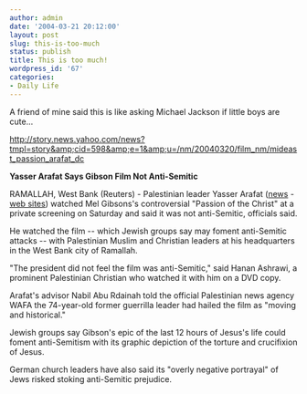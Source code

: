 ```yaml
---
author: admin
date: '2004-03-21 20:12:00'
layout: post
slug: this-is-too-much
status: publish
title: This is too much!
wordpress_id: '67'
categories:
- Daily Life
---
```

A friend of mine said this is like asking Michael Jackson if little boys are cute...

<a href="http://story.news.yahoo.com/news?tmpl=story&amp;cid=598&amp;e=1&amp;u=/nm/20040320/film_nm/mideast_passion_arafat_dc">http://story.news.yahoo.com/news?tmpl=story&amp;cid=598&amp;e=1&amp;u=/nm/20040320/film_nm/mideast_passion_arafat_dc</a>

<b>Yasser Arafat Says Gibson Film Not Anti-Semitic</b>

 RAMALLAH, West Bank (Reuters) -   Palestinian leader Yasser Arafat (<a href="http://us.rd.yahoo.com/DailyNews/manual/*http://search.news.yahoo.com/search/news?p=%22Yasser%0AArafat%22&amp;c=&amp;n=20&amp;yn=c&amp;c=news&amp;cs=nw">news</a> - <a href="http://us.rd.yahoo.com/DailyNews/manual/*http://search.yahoo.com/search?p=yasser+arafat">web sites</a>) watched Mel Gibsons's controversial "Passion of the Christ" at a private screening on Saturday and said it was not anti-Semitic, officials said.

He watched the film -- which Jewish groups say may foment anti-Semitic attacks -- with Palestinian Muslim and Christian leaders at his headquarters in the West Bank city of Ramallah. 

 "The president did not feel the film was anti-Semitic," said Hanan Ashrawi, a prominent Palestinian Christian who watched it with him on a DVD copy. 

Arafat's advisor Nabil Abu Rdainah told the official Palestinian news agency WAFA the 74-year-old former guerrilla leader had hailed the film as "moving and historical." 

Jewish groups say Gibson's epic of the last 12 hours of Jesus's life could foment anti-Semitism with its graphic depiction of the torture and crucifixion of Jesus. 

 German church leaders have also said its "overly negative portrayal" of Jews risked stoking anti-Semitic prejudice.
